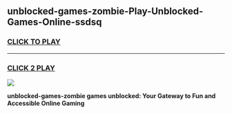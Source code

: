 
## unblocked-games-zombie-Play-Unblocked-Games-Online-ssdsq
<h3>
<a href="https://premium76.site?title=unblocked-games-zombie&ref=25A">CLICK TO PLAY</a></h3>
<hr>

<h3>
<a href="https://premium76.site?title=unblocked-games-zombie&ref=25A">CLICK 2 PLAY</a>
  
</h3>

<a href="https://premium76.site?title=unblocked-games-zombie&ref=25A"><img src="https://clearcache.store/games.png"></a>


**unblocked-games-zombie games unblocked: Your Gateway to Fun and Accessible Online Gaming**
